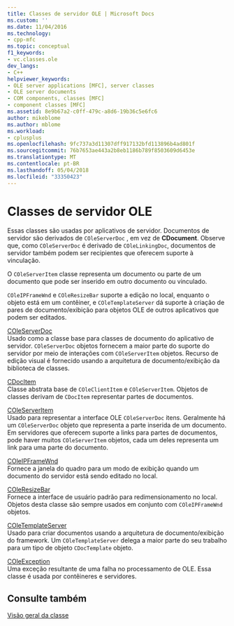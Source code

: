 ```yaml
---
title: Classes de servidor OLE | Microsoft Docs
ms.custom: ''
ms.date: 11/04/2016
ms.technology:
- cpp-mfc
ms.topic: conceptual
f1_keywords:
- vc.classes.ole
dev_langs:
- C++
helpviewer_keywords:
- OLE server applications [MFC], server classes
- OLE server documents
- COM components, classes [MFC]
- component classes [MFC]
ms.assetid: 8e9b67a2-c0ff-479c-a8d6-19b36c5e6fc6
author: mikeblome
ms.author: mblome
ms.workload:
- cplusplus
ms.openlocfilehash: 9fc737a3d11307dff917132bfd113896b4ad801f
ms.sourcegitcommit: 76b7653ae443a2b8eb1186b789f8503609d6453e
ms.translationtype: MT
ms.contentlocale: pt-BR
ms.lasthandoff: 05/04/2018
ms.locfileid: "33350423"
---
```

# <a name="ole-server-classes"></a>Classes de servidor OLE
Essas classes são usadas por aplicativos de servidor. Documentos de servidor são derivados de `COleServerDoc` , em vez de **CDocument**. Observe que, como `COleServerDoc` é derivado de `COleLinkingDoc`, documentos de servidor também podem ser recipientes que oferecem suporte à vinculação.  
  
 O `COleServerItem` classe representa um documento ou parte de um documento que pode ser inserido em outro documento ou vinculado.  
  
 `COleIPFrameWnd` e `COleResizeBar` suporte a edição no local, enquanto o objeto está em um contêiner, e `COleTemplateServer` dá suporte à criação de pares de documento/exibição para objetos OLE de outros aplicativos que podem ser editados.  
  
 [COleServerDoc](../mfc/reference/coleserverdoc-class.md)  
 Usado como a classe base para classes de documento do aplicativo de servidor. `COleServerDoc` objetos fornecem a maior parte do suporte do servidor por meio de interações com `COleServerItem` objetos. Recurso de edição visual é fornecido usando a arquitetura de documento/exibição da biblioteca de classes.  
  
 [CDocItem](../mfc/reference/cdocitem-class.md)  
 Classe abstrata base de `COleClientItem` e `COleServerItem`. Objetos de classes derivam de `CDocItem` representar partes de documentos.  
  
 [COleServerItem](../mfc/reference/coleserveritem-class.md)  
 Usado para representar a interface OLE `COleServerDoc` itens. Geralmente há um `COleServerDoc` objeto que representa a parte inserida de um documento. Em servidores que oferecem suporte a links para partes de documentos, pode haver muitos `COleServerItem` objetos, cada um deles representa um link para uma parte do documento.  
  
 [COleIPFrameWnd](../mfc/reference/coleipframewnd-class.md)  
 Fornece a janela do quadro para um modo de exibição quando um documento do servidor está sendo editado no local.  
  
 [COleResizeBar](../mfc/reference/coleresizebar-class.md)  
 Fornece a interface de usuário padrão para redimensionamento no local. Objetos desta classe são sempre usados em conjunto com `COleIPFrameWnd` objetos.  
  
 [COleTemplateServer](../mfc/reference/coletemplateserver-class.md)  
 Usado para criar documentos usando a arquitetura de documento/exibição do framework. Um `COleTemplateServer` delega a maior parte do seu trabalho para um tipo de objeto `CDocTemplate` objeto.  
  
 [COleException](../mfc/reference/coleexception-class.md)  
 Uma exceção resultante de uma falha no processamento de OLE. Essa classe é usada por contêineres e servidores.  
  
## <a name="see-also"></a>Consulte também  
 [Visão geral da classe](../mfc/class-library-overview.md)

